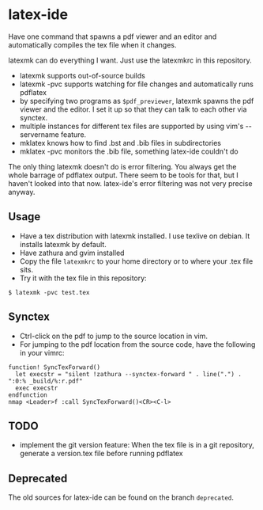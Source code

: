# latex-ide

Have one command that spawns a pdf viewer and an editor and automatically
compiles the tex file when it changes.

latexmk can do everything I want. Just use the latexmkrc in this repository.

- latexmk supports out-of-source builds
- latexmk -pvc supports watching for file changes and automatically runs pdflatex
- by specifying two programs as `$pdf_previewer`, latexmk spawns the pdf viewer
  and the editor. I set it up so that they can talk to each other via synctex.
- multiple instances for different tex files are supported by using vim's
  --servername feature.
- mklatex knows how to find .bst and .bib files in subdirectories
- mklatex -pvc monitors the .bib file, something latex-ide couldn't do

The only thing latexmk doesn't do is error filtering. You always get the whole
barrage of pdflatex output. There seem to be tools for that, but I haven't
looked into that now. latex-ide's error filtering was not very precise anyway.


## Usage

- Have a tex distribution with latexmk installed. I use texlive on debian. It
  installs latexmk by default.
- Have zathura and gvim installed
- Copy the file `latexmkrc` to your home directory or to where your .tex file sits.
- Try it with the tex file in this repository:

```
$ latexmk -pvc test.tex
```


## Synctex

- Ctrl-click on the pdf to jump to the source location in vim.
- For jumping to the pdf location from the source code, have the following in your vimrc:

```
function! SyncTexForward()
  let execstr = "silent !zathura --synctex-forward " . line(".") . ":0:% _build/%:r.pdf"
  exec execstr
endfunction
nmap <Leader>f :call SyncTexForward()<CR><C-l>
```


## TODO

- implement the git version feature: When the tex file is in a git repository,
  generate a version.tex file before running pdflatex


## Deprecated

The old sources for latex-ide can be found on the branch `deprecated`.
